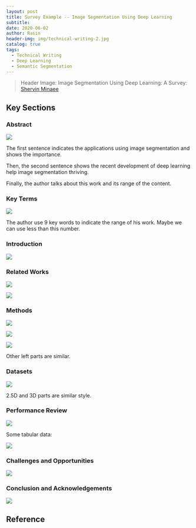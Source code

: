 ```yaml
---
layout: post
title: Survey Example -- Image Segmentation Using Deep Learning
subtitle: 
date: 2020-06-02
author: Rasin
header-img: img/technical-writing-2.jpg
catalog: true
tags:
  - Technical Writing
  - Deep Learning
  - Semantic Segmentation
---
```


> Header Image: Image Segmentation Using Deep Learning: A Survey: [Shervin Minaee](https://arxiv.org/abs/2001.05566)

## Key Sections

### Abstract

![](https://raw.githubusercontent.com/rasin-tsukuba/blog-images/master/img/20200602153118.png)

The first sentence indicates the applications using image segmentation and shows the importance.

Then, the second sentence shows the recent development of deep learning help image segmentation thriving.

Finally, the author talks about this work and its range of the content.

### Key Terms

![](https://raw.githubusercontent.com/rasin-tsukuba/blog-images/master/img/20200602153527.png)

The author use 9 key words to indicate the range of his work. Maybe we can use less than this number.

### Introduction

![](https://raw.githubusercontent.com/rasin-tsukuba/blog-images/master/img/20200602160601.png)

### Related Works

![](https://raw.githubusercontent.com/rasin-tsukuba/blog-images/master/img/20200602162613.png)

![](https://raw.githubusercontent.com/rasin-tsukuba/blog-images/master/img/20200602163810.png)

### Methods

![](https://raw.githubusercontent.com/rasin-tsukuba/blog-images/master/img/20200602203051.png)

![](https://raw.githubusercontent.com/rasin-tsukuba/blog-images/master/img/20200602204113.png)

![](https://raw.githubusercontent.com/rasin-tsukuba/blog-images/master/img/20200602204707.png)

Other left parts are similar.

### Datasets

![](https://raw.githubusercontent.com/rasin-tsukuba/blog-images/master/img/20200602205320.png)

2.5D and 3D parts are similar style.

### Performance Review

![](https://raw.githubusercontent.com/rasin-tsukuba/blog-images/master/img/20200602210321.png)

Some tabular data:

![](https://raw.githubusercontent.com/rasin-tsukuba/blog-images/master/img/20200602210642.png)

### Challenges and Opportunities

![](https://raw.githubusercontent.com/rasin-tsukuba/blog-images/master/img/20200602211225.png)

### Conclusion and Acknowledgements

![](https://raw.githubusercontent.com/rasin-tsukuba/blog-images/master/img/20200602211350.png)

## Reference

[^1]: Minaee, S., Boykov, Y., Porikli, F., Plaza, A., Kehtarnavaz, N., & Terzopoulos, D. (2020). Image Segmentation Using Deep Learning: A Survey. 1–23. http://arxiv.org/abs/2001.05566